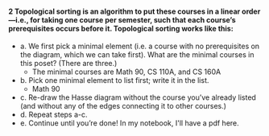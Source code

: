 #### 2 Topological sorting is an algorithm to put these courses in a linear order—i.e., for taking one course  per semester, such that  each course’s prerequisites occurs before it. Topological sorting works like this:
- a. We first pick a minimal element (i.e. a course with no prerequisites on the diagram, which we can take first). What are the minimal courses in this poset? (There are three.)
    - The minimal courses are Math 90, CS 110A, and CS 160A
- b. Pick one minimal element to list first; write it in the list.
    - Math 90
- c. Re-draw the Hasse diagram without the course you’ve already listed (and without any of the edges connecting it to other courses.)
- d. Repeat steps a-c.
- e. Continue until you’re done!
In my notebook, I'll have a pdf here.